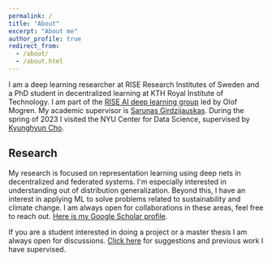 ```yaml
---
permalink: /
title: "About"
excerpt: "About me"
author_profile: true
redirect_from: 
  - /about/
  - /about.html
---
```


I am a deep learning researcher at RISE Research Institutes of Sweden and a PhD student in decentralized learning at KTH Royal Institute of Technology. I am part of the [RISE AI deep learning group](http://mogren.one/group/) led by Olof Mogren. My academic supervisor is [Sarunas Girdzijauskas](https://www.kth.se/profile/sarunasg). During the spring of 2023 I visited the NYU Center for Data Science, supervised by [Kyunghyun Cho](https://kyunghyuncho.me/).

## Research

My research is focused on representation learning using deep nets in decentralized and federated systems. I'm especially interested in understanding out of distribution generalization. Beyond this, I have an interest in applying ML to solve problems related to sustainability and climate change. I am always open for collaborations in these areas, feel free to reach out. [Here is my Google Scholar profile](https://scholar.google.se/citations?user=Ft52aSsAAAAJ).

If you are a student interested in doing a project or a master thesis I am always open for discussions. [Click here](https://edvinli.github.io/students/) for suggestions and previous work I have supervised.
